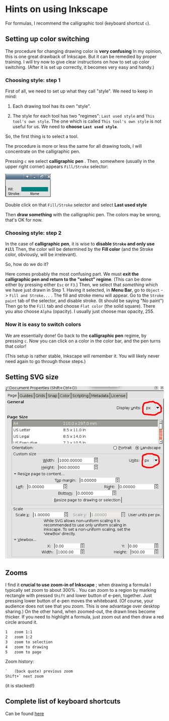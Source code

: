 # Hints on using Inkscape

For formulas, I recommend the calligraphic tool (keyboard shortcut `c`).

## Setting up color switching

The procedure for changing drawing color is __very confusing__ 
In my opinion, this is one great drawback of Inkscape.
But it can be remedied by proper training. 
I will try now to give clear instructions on how to set up color switching. 
(After it is set up correctly, it becomes very easy and handy.)

### Choosing style: step 1

First of all, we need to set up what they call "style". We need to keep in mind:

1. Each drawing tool has its own "style". 

1. The style for each tool has two "regimes": `Last used style` and `This tool's own style`.
   The one which is called `This tool's own style` is not useful for us. We need to __choose `Last used style`__.

So, the first thing is to select a tool.

The procedure is more or less the same for all drawing tools, I will concentrate on the calligraphic pen.

Pressing `c` we select __calligraphic pen__ . Then, somewhere (usually in the upper right corner) appears `Fill/Stroke` selector:

![Fill-stroke selector](images/fill-and-stroke.png?raw=true)

Double click on that `Fill/Stroke` selector and select __Last used style__

Then __draw something__ with the calligraphic pen. The colors may be wrong, that's OK for now.

### Choosing style: step 2

In the case of __calligraphic pen__, it is wise to __disable `Stroke` and only use `Fill`__
Then, the color will be determined by the __Fill color__ (and the Stroke color, obviously, will be irrelevant).

So, how do we do it? 

Here comes probably the most confusing part. We must __exit the calligraphic pen and return to the "select" regime__.
(This can be done either by pressing either `Esc` or  `F3`.)
Then, we select that _something_ which we have just drawn in Step 1. 
Having it selected, in __Menu Bar__, go to `Object` -> `Fill and Stroke...` . The fill and stroke menu will appear.
Go to the `Stroke paint` tab of the selector, and disable stroke. (It should be saying "No paint")
Then go to the `Fill` tab and choose `Flat color` (the solid square). There you also choose `Alpha` (opacity). 
I usually just choose max opacity, 255.

### Now it is easy to switch colors

We are essentially done! Go back to the __calligraphic pen__ regime, by pressing `c`. 
Now you can click on a color in the color bar, and the pen turns that color!

(This setup is rather stable, Inkscape will remember it. You will likely never need again to go through those steps.)

## Setting SVG size

![Setting image size](images/inkscape_set-image-size.png?raw=true)

## Zooms

I find it __crucial to use zoom-in of Inkscape__ ; when drawing a formula I typically set zoom
to about 300% . You can zoom to a region by marking rectangle with pressed `Shift` and
lower button of e-pen, together. Just pressing lower button of e-pen moves the whiteboard.
(Of course, your audience does not see that you zoom. This is one advantage over desktop sharing.)
On the other hand, when zoomed-out, the drawn lines become thicker. If you need to highlight
a formula, just zoom out and then draw a red circle around it. 

    1	zoom 1:1
    2	zoom 1:2
    3	zoom to selection
    4	zoom to drawing
    5	zoom to page

Zoom history:

    `	(back quote) previous zoom
    Shift+`	next zoom

(it is stacked!)


## Complete list of keyboard shortcuts

Can be found [here](http://www-mdp.eng.cam.ac.uk/web/CD/deskapps/inkscape/keyshortcuts.html)


